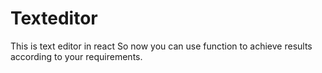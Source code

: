 # Texteditor
This is text editor in react So now you can use function to achieve results according to your requirements.  
